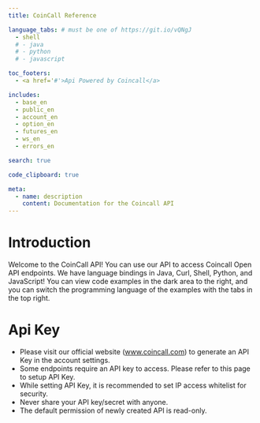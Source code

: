 ```yaml
---
title: CoinCall Reference

language_tabs: # must be one of https://git.io/vQNgJ
  - shell
  # - java
  # - python
  # - javascript

toc_footers:
  - <a href='#'>Api Powered by Coincall</a>

includes:
  - base_en
  - public_en
  - account_en
  - option_en
  - futures_en
  - ws_en
  - errors_en

search: true

code_clipboard: true

meta:
  - name: description
    content: Documentation for the Coincall API
---
```


# Introduction

Welcome to the CoinCall API! You can use our API to access Coincall  Open API endpoints.
We have language bindings in Java, Curl, Shell, Python, and JavaScript! You can view code examples in the dark area to the right, and you can switch the programming language of the examples with the tabs in the top right.


# Api Key 

* Please visit our official website (www.coincall.com) to generate an API Key in the account settings.
* Some endpoints require an API key to access. Please refer to this page to setup API Key.
* While setting API Key, it is recommended to set IP access whitelist for security.
* Never share your API key/secret with anyone.
* The default permission of newly created API is read-only.
